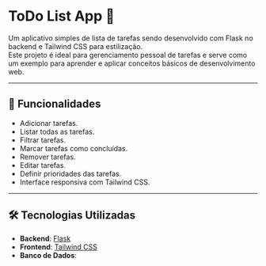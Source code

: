 # ToDo List App 📝

Um aplicativo simples de lista de tarefas sendo desenvolvido com Flask no backend e Tailwind CSS para estilização.  
Este projeto é ideal para gerenciamento pessoal de tarefas e serve como um exemplo para aprender e aplicar conceitos básicos de desenvolvimento web.

---

## 🚀 Funcionalidades

- Adicionar tarefas.
- Listar todas as tarefas.
- Filtrar tarefas.
- Marcar tarefas como concluídas.
- Remover tarefas.
- Editar tarefas.
- Definir prioridades das tarefas.
- Interface responsiva com Tailwind CSS.

---

## 🛠️ Tecnologias Utilizadas

- **Backend**: [Flask](https://flask.palletsprojects.com/)
- **Frontend**: [Tailwind CSS](https://tailwindcss.com/)
- **Banco de Dados**: 



